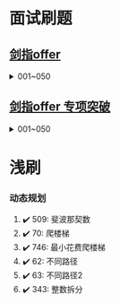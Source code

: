 
# 面试刷题
## [剑指offer](https://leetcode.cn/problem-list/xb9nqhhg/)
<details>
    <summary>001~050</summary>
    1. :heavy_check_mark: <a href="src/leetcode/editor/cn/interview/srto/ShuZuZhongZhongFuDeShuZiLcof.java">剑指 Offer 03. 数组中重复的数字</a>
    1. :heavy_check_mark: <a href="src/leetcode/editor/cn/interview/srto/ErWeiShuZuZhongDeChaZhaoLcof.java">剑指 Offer 04. 二维数组中的查找</a>
</details>


## [剑指offer 专项突破](https://leetcode.cn/problem-list/e8X3pBZi/)
<details>
    <summary>001~050</summary>
</details>


# 浅刷


### 动态规划
  1. :heavy_check_mark: 509: 斐波那契数
  2. :heavy_check_mark: 70: 爬楼梯
  3. :heavy_check_mark: 746: 最小花费爬楼梯
  4. :heavy_check_mark: 62: 不同路径
  5. :heavy_check_mark: 63: 不同路径2 
  6. :heavy_check_mark: 343: 整数拆分
